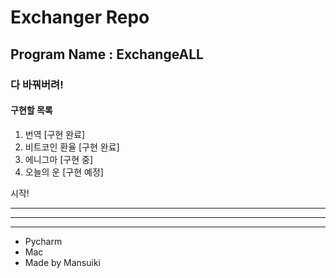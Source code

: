# Exchanger Repo

## Program Name : ExchangeALL

### 다 바꿔버려!

#### 구현할 목록

1. 번역 [구현 완료]
2. 비트코인 환율 [구현 완료]
3. 에니그마 [구현 중]
4. 오늘의 운 [구현 예정]

시작!


----------
----------
----------
* Pycharm
* Mac
* Made by Mansuiki